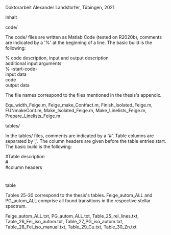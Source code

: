 Doktorarbeit Alexander Landstorfer, Tübingen, 2021


Inhalt



code/

The code/ files are written as Matlab Code (tested on R2020b), comments are indicated 
by a '%' at the beginning of a line. The basic build is the following:

% code description, input and output description  
additional input arguments  
% -start-code-  
input data  
code  
output data  

The file names correspond to the files mentioned in the thesis's appendix.


Equ_width_Feige.m,
Feige_make_Contfact.m,
Finish_Isolated_Feige.m,
FUNmakeCont.m,
Make_Isolated_Feige.m,
Make_Linelists_Feige.m,
Prepare_Linelists_Feige.m



tables/

In the tables/ files, comments are indicated by a '#'. Table columns are separated 
by ','. The column headers are given before the table entries start. The basic build 
is the following:

#Table description  
#<br>
#column headers  
# 
table  

Tables 25-30 correspond to the thesis's tables. Feige_autom_ALL and PG_autom_ALL 
comprise all found transitions in the respective stellar spectrum.


Feige_autom_ALL.txt,
PG_autom_ALL.txt,
Table_25_rel_lines.txt,
Table_26_Fei_iso_autom.txt,
Table_27_PG_iso_autom.txt,
Table_28_Fei_iso_manual.txt,
Table_29_Cu.txt,
Table_30_Zn.txt

